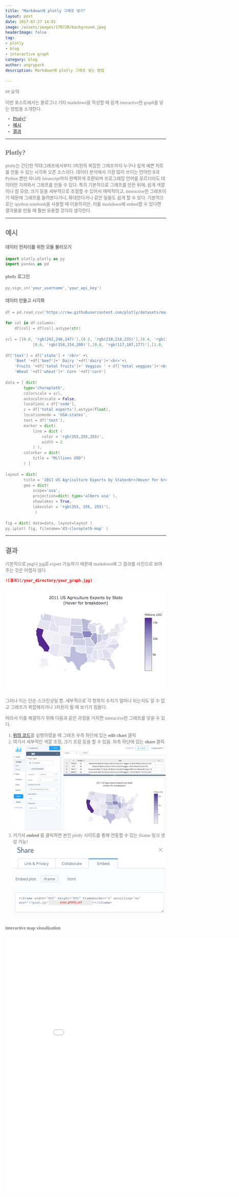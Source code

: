 ```yaml
---
title: "Markdown에 plotly 그래프 넣기"
layout: post
date: 2017-07-27 14:01
image: /assets/images/170720/background.jpeg
headerImage: false
tag:
- plotly
- blog
- interactive graph
category: blog
author: angrypark
description: Markdown에 plotly 그래프 넣는 방법

---
```


<span style="color:#7C7877; font-family: 'Apple SD Gothic Neo'; font-weight:200">
## 요약

이번 포스트에서는 블로그나 기타 markdown을 작성할 때 쉽게 interactive한 graph를 넣는 방법을 소개한다.

- [Plotly?](#plotly)
- [예시](#예시)
- [결과](#결과)

---
## Plotly?
plotly는 간단한 막대그래프에서부터 3차원의 복잡한 그래프까지 누구나 쉽게 예쁜 차트를 만들 수 있는 시각화 오픈 소스이다. 데이터 분석에서 가장 많이 쓰이는 언어인 R과 Python 뿐만 아니라 Javascript까지 완벽하게 호환되며 프로그래밍 언어를 모르더라도 데이터만 가져와서 그래프를 만들 수 있다. 특히 기본적으로 그래프를 만든 뒤에, 쉽게 색깔이나 점 모양, 크기 등을 세부적으로 조절할 수 있어서 매력적이고, interactive한 그래프이기 때문에 그래프를 돌려본다거나, 확대한다거나 같은 일들도 쉽게 할 수 있다. 기본적으로는 ipython notebook을 사용할 때 이용하지만, 이를 markdown에 embed할 수 있다면 결과물을 만들 때 훨씬 유용할 것이라 생각한다.

---
## 예시
#### 데이터 전처리를 위한 모듈 불러오기
~~~python
import plotly.plotly as py
import pandas as pd
~~~

#### plotly 로그인
~~~python
py.sign_in('your_username','your_api_key')
~~~

#### 데이터 만들고 시각화
~~~python
df = pd.read_csv('https://raw.githubusercontent.com/plotly/datasets/master/2011_us_ag_exports.csv')

for col in df.columns:
    df[col] = df[col].astype(str)

scl = [[0.0, 'rgb(242,240,247)'],[0.2, 'rgb(218,218,235)'],[0.4, 'rgb(188,189,220)'],\
            [0.6, 'rgb(158,154,200)'],[0.8, 'rgb(117,107,177)'],[1.0, 'rgb(84,39,143)']]

df['text'] = df['state'] + '<br>' +\
    'Beef '+df['beef']+' Dairy '+df['dairy']+'<br>'+\
    'Fruits '+df['total fruits']+' Veggies ' + df['total veggies']+'<br>'+\
    'Wheat '+df['wheat']+' Corn '+df['corn']

data = [ dict(
        type='choropleth',
        colorscale = scl,
        autocolorscale = False,
        locations = df['code'],
        z = df['total exports'].astype(float),
        locationmode = 'USA-states',
        text = df['text'],
        marker = dict(
            line = dict (
                color = 'rgb(255,255,255)',
                width = 2
            ) ),
        colorbar = dict(
            title = "Millions USD")
        ) ]

layout = dict(
        title = '2011 US Agriculture Exports by State<br>(Hover for breakdown)',
        geo = dict(
            scope='usa',
            projection=dict( type='albers usa' ),
            showlakes = True,
            lakecolor = 'rgb(255, 255, 255)'),
             )

fig = dict( data=data, layout=layout )
py.iplot( fig, filename='d3-cloropleth-map' )
~~~
---
## 결과
기본적으로 png나 jpg로 export 가능하기 때문에 markdown에 그 결과를 사진으로 보여주는 것은 어렵지 않다.
~~~markdown
![결과](/your_directory/your_graph.jpg)
~~~
![결과](/assets/images/2017-07-27-Embed-Plotly/graph.png)

그러나 이는 단순 스크린샷일 뿐, 세부적으로 각 항목이 수치가 얼마나 되는지도 알 수 없고 그래프가 복잡해지거나 3차원이 될 때 보기가 힘들다.

따라서 이를 해결하기 위해 다음과 같은 과정을 거치면 interactive한 그래프를 넣을 수 있다.

1. [위의 코드](#데이터-만들고-시각화)를 실행하였을 때 그래프 우측 하단에 있는 **edit chart** 클릭
2. 여기서 세부적인 색깔 조정, 크기 조정 등을 할 수 있음. 좌측 하단에 있는 **share** 클릭
![share](/assets/images/2017-07-27-Embed-Plotly/share.png)
3. 거기서 **embed** 를 클릭하면 본인 plotly 사이트를 통해 연동할 수 있는 iframe 링크 생성 가능!
![embed](/assets/images/2017-07-27-Embed-Plotly/embed.png)

#### interactive map visualization

<iframe width="900" height="800" frameborder="0" scrolling="no" src="//plot.ly/~sungnampark/473.embed"></iframe>
